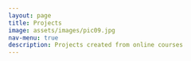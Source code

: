 ```yaml
---
layout: page
title: Projects
image: assets/images/pic09.jpg
nav-menu: true
description: Projects created from online courses
---
```


<!-- Main -->


<!-- Content -->
